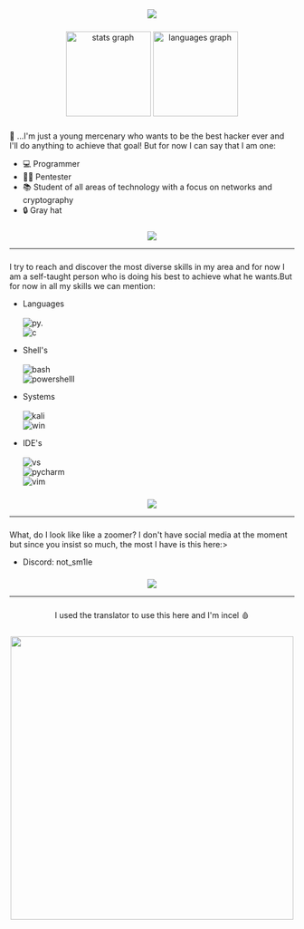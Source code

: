 <div align="center">
  <img height="" src="https://see.fontimg.com/api/renderfont4/KerX/eyJyIjoiZnMiLCJoIjozNSwidyI6MTAwMCwiZnMiOjM1LCJmZ2MiOiIjOTYwMzAzIiwiYmdjIjoiI0ZGRkZGRiIsInQiOjF9/S2luZyBvZiBhbiBvbGQga2luZ2RvbQ/hacked.png"  />
</div>

###

<div align="center">
  <img src="https://github-readme-stats.vercel.app/api?username=d0nt-sm1le&hide_title=false&hide_rank=false&show_icons=true&include_all_commits=true&count_private=true&disable_animations=false&theme=default&locale=en&hide_border=false&order=1&title_color=8C0404&bg_color=090504&icon_color=8C4C27&text_color=590202&border_color=260A0D" height="150" alt="stats graph"  />
  <img src="https://github-readme-stats.vercel.app/api/top-langs?username=d0nt-sm1le&locale=en&hide_title=false&layout=compact&card_width=320&langs_count=5&theme=default&hide_border=true&order=2&title_color=8C0404&bg_color=090504&icon_color=8C4C27&text_color=590202&border_color=260A0D" height="150" alt="languages graph"  />
</div>

###

<p align="left">👑 ...I'm just a young mercenary who wants to be the best hacker ever and I'll do anything to achieve that goal! But for now I can say that I am one: </p>

* 💻 Programmer
* 👨‍💻 Pentester
* 📚 Student of all areas of technology with a focus on networks and cryptography
* 🔒 Gray hat

###

<div align="center">
  <img height="" src="https://see.fontimg.com/api/renderfont4/KerX/eyJyIjoiZnMiLCJoIjozNSwidyI6MTAwMCwiZnMiOjM1LCJmZ2MiOiIjOTYwMzAzIiwiYmdjIjoiI0ZGRkZGRiIsInQiOjF9/U0tJTExT/hacked.png"  />
</div>
<hr>

###

<p align="left">I try to reach and discover the most diverse skills in my area and for now I am a self-taught person who is doing his best to achieve what he wants.But for now in all my skills we can mention:</p>

* Languages <br><br>
![py.](https://img.shields.io/badge/Python-090504?style=for-the-badge&logo=python&logoColor=8F0303)<br>
![c](https://img.shields.io/badge/C-090504?style=for-the-badge&logo=c&logoColor=8F0303)

* Shell's <br><br>
![bash](https://img.shields.io/badge/Shell_Script-090504?style=for-the-badge&logo=gnu-bash&logoColor=8F0303)<br>
![powershelll](https://img.shields.io/badge/Powershell-090504?style=for-the-badge&logo=powershell&logoColor=8F0303)

* Systems <br><br>
![kali](https://img.shields.io/badge/Kali_Linux-090504?style=for-the-badge&logo=kali-linux&logoColor=FF0000)<br>
![win](https://img.shields.io/badge/Windows-090504?style=for-the-badge&logo=windows&logoColor=8F0303)

* IDE's <br><br>
![vs](https://img.shields.io/badge/Visual_Studio_Code-090504?style=for-the-badge&logo=visual%20studio%20code&logoColor=8F0303)<br>
![pycharm](https://img.shields.io/badge/PyCharm-090504.svg?&style=for-the-badge&logo=PyCharm&logoColor=8F0303)<br>
![vim](https://img.shields.io/badge/VIM-090504.svg?&style=for-the-badge&logo=vim&logoColor=8F0303)

###

<div align="center">
  <img height="" src="https://see.fontimg.com/api/renderfont4/KerX/eyJyIjoiZnMiLCJoIjozNSwidyI6MTAwMCwiZnMiOjM1LCJmZ2MiOiIjOTYwMzAzIiwiYmdjIjoiI0ZGRkZGRiIsInQiOjF9/IHNvY2lhbCBtZWRpYQ/hacked.png"  />
</div>
<hr>

###

<p align="left">What, do I look like like a zoomer? I don't have social media at the moment but since you insist so much, the most I have is this here:></p>
  
* Discord: not_sm1le

###

<div align="center">
  <img height="" src="https://see.fontimg.com/api/renderfont4/KerX/eyJyIjoiZnMiLCJoIjozNSwidyI6MTAwMCwiZnMiOjM1LCJmZ2MiOiIjOTYwMzAzIiwiYmdjIjoiI0ZGRkZGRiIsInQiOjF9/Y29uY2x1c2lvbg/hacked.png"  />
</div>
<hr>

###

<p align="center">I used the translator to use this here and I'm incel 🩸</p>

###

<div align="center">
  <img height="500" src="https://images-wixmp-ed30a86b8c4ca887773594c2.wixmp.com/f/7a170e93-5266-4589-9f39-6efe1f4ba0d2/dbtrhjx-5e1515ec-3ce0-45dc-8d4b-f9254f4f7021.png/v1/fill/w_1192,h_670,q_70,strp/berserk_red_moon_wallpaper_by_exoic_dbtrhjx-pre.jpg?token=eyJ0eXAiOiJKV1QiLCJhbGciOiJIUzI1NiJ9.eyJzdWIiOiJ1cm46YXBwOjdlMGQxODg5ODIyNjQzNzNhNWYwZDQxNWVhMGQyNmUwIiwiaXNzIjoidXJuOmFwcDo3ZTBkMTg4OTgyMjY0MzczYTVmMGQ0MTVlYTBkMjZlMCIsIm9iaiI6W1t7ImhlaWdodCI6Ijw9MTIzOCIsInBhdGgiOiJcL2ZcLzdhMTcwZTkzLTUyNjYtNDU4OS05ZjM5LTZlZmUxZjRiYTBkMlwvZGJ0cmhqeC01ZTE1MTVlYy0zY2UwLTQ1ZGMtOGQ0Yi1mOTI1NGY0ZjcwMjEucG5nIiwid2lkdGgiOiI8PTIyMDAifV1dLCJhdWQiOlsidXJuOnNlcnZpY2U6aW1hZ2Uub3BlcmF0aW9ucyJdfQ.qZ3WzvgWMQpjQiib9zff9adCmpphrf8Bq8nPqgelqh8"  />
</div>

###
